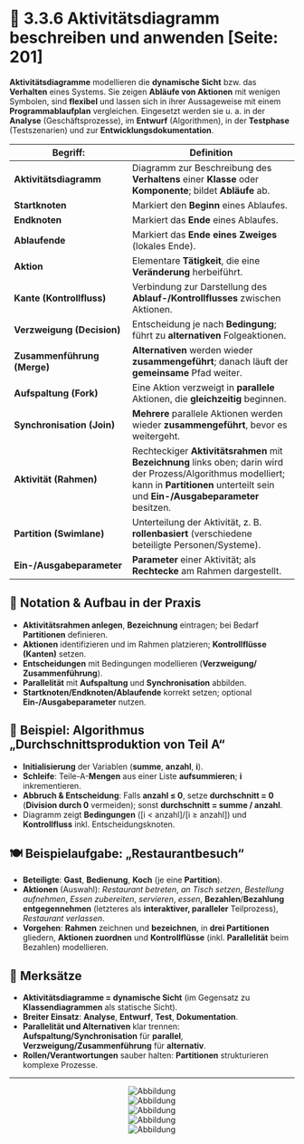# 🔄 3.3.6 Aktivitätsdiagramm beschreiben und anwenden [Seite: 201]

**Aktivitätsdiagramme** modellieren die **dynamische Sicht** bzw. das **Verhalten** eines Systems. Sie zeigen **Abläufe von Aktionen** mit wenigen Symbolen, sind **flexibel** und lassen sich in ihrer Aussageweise mit einem **Programmablaufplan** vergleichen. Eingesetzt werden sie u. a. in der **Analyse** (Geschäftsprozesse), im **Entwurf** (Algorithmen), in der **Testphase** (Testszenarien) und zur **Entwicklungsdokumentation**. 

| Begriff:                    | Definition                                                                                                                                                                                        |
| --------------------------- | ------------------------------------------------------------------------------------------------------------------------------------------------------------------------------------------------- |
| **Aktivitätsdiagramm**      | Diagramm zur Beschreibung des **Verhaltens** einer **Klasse** oder **Komponente**; bildet **Abläufe** ab.                                                                                         |
| **Startknoten**             | Markiert den **Beginn** eines Ablaufes.                                                                                                                                                           |
| **Endknoten**               | Markiert das **Ende** eines Ablaufes.                                                                                                                                                             |
| **Ablaufende**              | Markiert das **Ende eines Zweiges** (lokales Ende).                                                                                                                                               |
| **Aktion**                  | Elementare **Tätigkeit**, die eine **Veränderung** herbeiführt.                                                                                                                                   |
| **Kante (Kontrollfluss)**   | Verbindung zur Darstellung des **Ablauf-/Kontrollflusses** zwischen Aktionen.                                                                                                                     |
| **Verzweigung (Decision)**  | Entscheidung je nach **Bedingung**; führt zu **alternativen** Folgeaktionen.                                                                                                                      |
| **Zusammenführung (Merge)** | **Alternativen** werden wieder **zusammengeführt**; danach läuft der **gemeinsame** Pfad weiter.                                                                                                  |
| **Aufspaltung (Fork)**      | Eine Aktion verzweigt in **parallele** Aktionen, die **gleichzeitig** beginnen.                                                                                                                   |
| **Synchronisation (Join)**  | **Mehrere** parallele Aktionen werden wieder **zusammengeführt**, bevor es weitergeht.                                                                                                            |
| **Aktivität (Rahmen)**      | Rechteckiger **Aktivitätsrahmen** mit **Bezeichnung** links oben; darin wird der Prozess/Algorithmus modelliert; kann in **Partitionen** unterteilt sein und **Ein-/Ausgabeparameter** besitzen.  |
| **Partition (Swimlane)**    | Unterteilung der Aktivität, z. B. **rollenbasiert** (verschiedene beteiligte Personen/Systeme).                                                                                                   |
| **Ein-/Ausgabeparameter**   | **Parameter** einer Aktivität; als **Rechtecke** am Rahmen dargestellt.                                                                                                                           |

## 🧱 Notation & Aufbau in der Praxis

* **Aktivitätsrahmen anlegen**, **Bezeichnung** eintragen; bei Bedarf **Partitionen** definieren. 
* **Aktionen** identifizieren und im Rahmen platzieren; **Kontrollflüsse (Kanten)** setzen. 
* **Entscheidungen** mit Bedingungen modellieren (**Verzweigung/ Zusammenführung**). 
* **Parallelität** mit **Aufspaltung** und **Synchronisation** abbilden. 
* **Startknoten/Endknoten/Ablaufende** korrekt setzen; optional **Ein-/Ausgabeparameter** nutzen.

## 🧮 Beispiel: Algorithmus „Durchschnittsproduktion von Teil A“

* **Initialisierung** der Variablen (**summe**, **anzahl**, **i**).
* **Schleife**: Teile-A-**Mengen** aus einer Liste **aufsummieren**; **i** inkrementieren.
* **Abbruch & Entscheidung**: Falls **anzahl ≤ 0**, setze **durchschnitt = 0** (**Division durch 0** vermeiden); sonst **durchschnitt = summe / anzahl**.
* Diagramm zeigt **Bedingungen** ([i < anzahl]/[i ≥ anzahl]) und **Kontrollfluss** inkl. Entscheidungsknoten. 

## 🍽️ Beispielaufgabe: „Restaurantbesuch“

* **Beteiligte**: **Gast**, **Bedienung**, **Koch** (je eine **Partition**).
* **Aktionen** (Auswahl): *Restaurant betreten*, *an Tisch setzen*, *Bestellung aufnehmen*, *Essen zubereiten*, *servieren*, *essen*, **Bezahlen**/**Bezahlung entgegennehmen** (letzteres als **interaktiver, paralleler** Teilprozess), *Restaurant verlassen*.
* **Vorgehen**: **Rahmen** zeichnen und **bezeichnen**, in **drei Partitionen** gliedern, **Aktionen zuordnen** und **Kontrollflüsse** (inkl. **Parallelität** beim Bezahlen) modellieren. 

## 📌 Merksätze

* **Aktivitätsdiagramme = dynamische Sicht** (im Gegensatz zu **Klassendiagrammen** als statische Sicht). 
* **Breiter Einsatz**: **Analyse**, **Entwurf**, **Test**, **Dokumentation**. 
* **Parallelität und Alternativen** klar trennen: **Aufspaltung/Synchronisation** für **parallel**, **Verzweigung/Zusammenführung** für **alternativ**. 
* **Rollen/Verantwortungen** sauber halten: **Partitionen** strukturieren komplexe Prozesse. 


---

<div style="display:flex;justify-content:center">
    <img src="/lernfeld_8/3_3_6/image.png" alt="Abbildung" style="max-width:100%;height:auto;display:block;margin:0;" />
</div>

<div style="display:flex;justify-content:center">
    <img src="/lernfeld_8/3_3_6/image0.png" alt="Abbildung" style="max-width:100%;height:auto;display:block;margin:0;" />
</div>

<div style="display:flex;justify-content:center">
    <img src="/lernfeld_8/3_3_6/image1.png" alt="Abbildung" style="max-width:100%;height:auto;display:block;margin:0;" />
</div>

<div style="display:flex;justify-content:center">
    <img src="/lernfeld_8/3_3_6/image2.png" alt="Abbildung" style="max-width:100%;height:auto;display:block;margin:0;" />
</div>

<div style="display:flex;justify-content:center">
    <img src="/lernfeld_8/3_3_6/image3.png" alt="Abbildung" style="max-width:100%;height:auto;display:block;margin:0;" />
</div>
